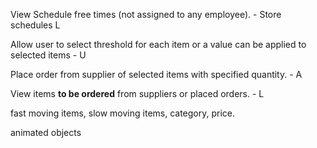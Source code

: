 View Schedule free times (not assigned to any employee). - Store schedules L 

Allow user to select threshold for each item or a value can be applied to selected items - U

Place order from supplier of selected items with specified quantity. - A

View items **to be ordered** from suppliers or placed orders. - L

fast moving items, slow moving items, category, price.

animated objects